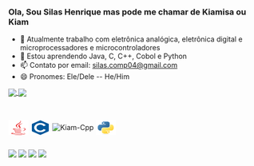 ### Ola, Sou Silas Henrique mas pode me chamar de Kiamisa ou Kiam

- 🔭 Atualmente trabalho com eletrônica analógica, eletrônica digital e microprocessadores e microcontroladores
- 🌱 Estou aprendendo Java, C, C++, Cobol e Python
- 📫 Contato por email: silas.comp04@gmail.com
- 😄 Pronomes: Ele/Dele -- He/Him
  
<a href="https://github.com/anuraghazra/github-readme-stats">
  <img height=200 align="center" src="https://github-readme-stats.vercel.app/api?username=kiamisa&show_icons=true&theme=onedark" />
</a>
<a href="https://github.com/anuraghazra/convoychat">
  <img height=200 align="center" src="https://github-readme-stats.vercel.app/api/top-langs/?username=anuraghazra&hide_progress=true&theme=onedark" />
</a>

## ##

 <div style="display: inline_block"><br>
  <img align="center" alt="Kiam-Java" height="30" width="40" src="https://raw.githubusercontent.com/devicons/devicon/master/icons/java/java-plain.svg">
  <img align="center" alt="Kiam-C" height="30" width="40" src="https://raw.githubusercontent.com/devicons/devicon/master/icons/c/c-plain.svg">
  <img align="center" alt="Kiam-Cpp" height="30" width="40" src="https://raw.githubusercontent.com/jmnote/z-icons/master/svg/cpp.svg">
  <img align="center" alt="Kiam-Python" height="30" width="40" src="https://raw.githubusercontent.com/devicons/devicon/master/icons/python/python-original.svg">
</div>

##

<div> 
  <a href="https://instagram.com/silas_hmc" target="_blank"><img src="https://img.shields.io/badge/-Instagram-%23E4405F?style=for-the-badge&logo=instagram&logoColor=white" target="_blank"></a>
 	<a href="https://www.twitch.tv/kiamisa" target="_blank"><img src="https://img.shields.io/badge/Twitch-9146FF?style=for-the-badge&logo=twitch&logoColor=white" target="_blank"></a>
  <a href = "silas.comp04@gmail.com"><img src="https://img.shields.io/badge/-Gmail-%23333?style=for-the-badge&logo=gmail&logoColor=white" target="_blank"></a>
  <a href="https://www.linkedin.com/in/silas-cerqueira" target="_blank"><img src="https://img.shields.io/badge/-LinkedIn-%230077B5?style=for-the-badge&logo=linkedin&logoColor=white" target="_blank"></a> 
  
</div>
